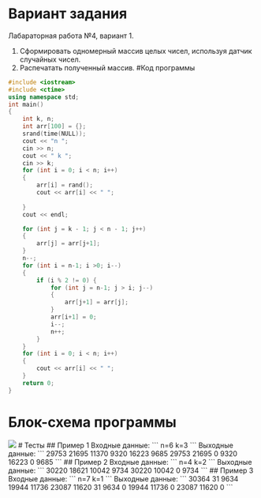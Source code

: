 # Вариант задания
Лабараторная работа №4, вариант 1.
1) Сформировать одномерный массив целых чисел,
используя датчик случайных чисел.
2) Распечатать полученный массив.
#Код программы
```cpp
#include <iostream>
#include <ctime>
using namespace std;
int main()
{
	int k, n;
	int arr[100] = {};
	srand(time(NULL));
	cout << "n ";
	cin >> n;
	cout << " k ";
	cin >> k;
	for (int i = 0; i < n; i++)
	{
		arr[i] = rand();
		cout << arr[i] << " ";
		
	}
	cout << endl;

	for (int j = k - 1; j < n - 1; j++)
	{
		arr[j] = arr[j+1];
	}
	n--;
	for (int i = n-1; i >0; i--)
	{
		if (i % 2 != 0) {
			for (int j = n-1; j > i; j--)
			{
				arr[j+1] = arr[j];
			}
			arr[i+1] = 0;
			i--;
			n++;
		}
	}
	for (int i = 0; i < n; i++)
	{
		cout << arr[i] << " ";
	}
	return 0;
}
```
# Блок-схема программы
<image src="lab_4.drawio.png">
# Тесты
## Пример 1
Входные данные:
```
n=6
k=3
```
Выходные данные:
```
29753 21695 11370 9320 16223 9685
29753 21695 0 9320 16223 0 9685
```
## Пример 2
Входные данные:
```
n=4
k=2
```
Выходные данные:
```
30220 18621 10042 9734
30220 10042 0 9734
```
## Пример 3
Входные данные:
```
n=7
k=1
```
Выходные данные:
```
30364 31 9634 19944 11736 23087 11620
31 9634 0 19944 11736 0 23087 11620 0
```
